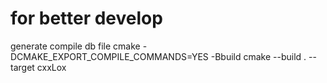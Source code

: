 # for better develop
generate compile db file
cmake -DCMAKE_EXPORT_COMPILE_COMMANDS=YES -Bbuild
cmake --build . --target cxxLox